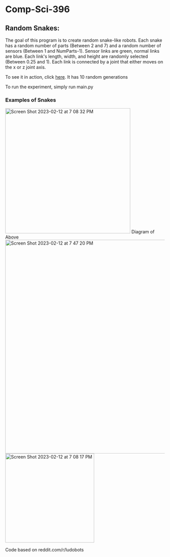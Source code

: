 # Comp-Sci-396

<h2>Random Snakes:</h2>

 The goal of this program is to create random snake-like robots. Each snake has a random number of parts (Between 2 and 7) and a random number of sensors (Between 1 and NumParts-1). Sensor links are green, normal links are blue. Each link's length, width, and height are randomly selected (Between 0.25 and 1). Each link is connected by a joint that either moves on the x or z joint axis. 
  
 To see it in action, click <a href="https://www.youtube.com/watch?v=7DWbC3VZHM4">here</a>. It has 10 random generations
  
 To run the experiment, simply run main.py


<h3> Examples of Snakes </h3>
  <img width="395" alt="Screen Shot 2023-02-12 at 7 08 32 PM" src="https://user-images.githubusercontent.com/82680052/218349483-d197f9e4-3b97-4ca7-8fa5-46722015873a.png">
  Diagram of Above
  <img width="674" alt="Screen Shot 2023-02-12 at 7 47 20 PM" src="https://user-images.githubusercontent.com/82680052/218352819-48c6e4dc-ab4a-4006-89b4-52dc18c6bf42.png"> 

  
  <img width="281" alt="Screen Shot 2023-02-12 at 7 08 17 PM" src="https://user-images.githubusercontent.com/82680052/218349507-c2916849-f169-4000-be19-13755795c964.png">
 
 
Code based on reddit.com/r/ludobots
